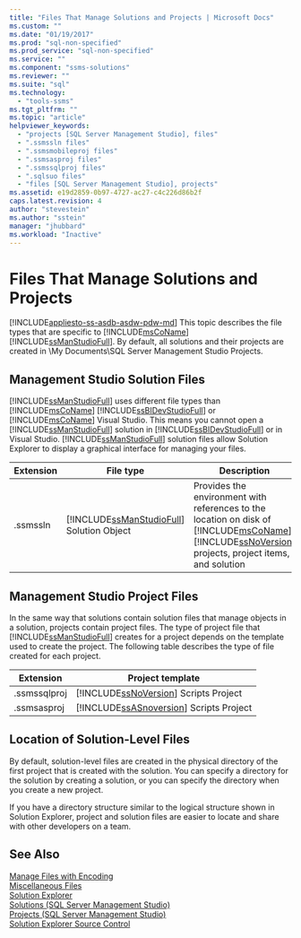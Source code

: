 ```yaml
---
title: "Files That Manage Solutions and Projects | Microsoft Docs"
ms.custom: ""
ms.date: "01/19/2017"
ms.prod: "sql-non-specified"
ms.prod_service: "sql-non-specified"
ms.service: ""
ms.component: "ssms-solutions"
ms.reviewer: ""
ms.suite: "sql"
ms.technology: 
  - "tools-ssms"
ms.tgt_pltfrm: ""
ms.topic: "article"
helpviewer_keywords: 
  - "projects [SQL Server Management Studio], files"
  - ".ssmssln files"
  - ".ssmsmobileproj files"
  - ".ssmsasproj files"
  - ".ssmssqlproj files"
  - ".sqlsuo files"
  - "files [SQL Server Management Studio], projects"
ms.assetid: e19d2859-0b97-4727-ac27-c4c226d86b2f
caps.latest.revision: 4
author: "stevestein"
ms.author: "sstein"
manager: "jhubbard"
ms.workload: "Inactive"
---
```

# Files That Manage Solutions and Projects
[!INCLUDE[appliesto-ss-asdb-asdw-pdw-md](../../includes/appliesto-ss-asdb-asdw-pdw-md.md)]
 This topic describes the file types that are specific to [!INCLUDE[msCoName](../../includes/msconame_md.md)] [!INCLUDE[ssManStudioFull](../../includes/ssmanstudiofull_md.md)]. By default, all solutions and their projects are created in \My Documents\SQL Server Management Studio Projects.  


## Management Studio Solution Files  
[!INCLUDE[ssManStudioFull](../../includes/ssmanstudiofull_md.md)] uses different file types than [!INCLUDE[msCoName](../../includes/msconame_md.md)] [!INCLUDE[ssBIDevStudioFull](../../includes/ssbidevstudiofull_md.md)] or [!INCLUDE[msCoName](../../includes/msconame_md.md)] Visual Studio. This means you cannot open a [!INCLUDE[ssManStudioFull](../../includes/ssmanstudiofull_md.md)] solution in [!INCLUDE[ssBIDevStudioFull](../../includes/ssbidevstudiofull_md.md)] or in Visual Studio. [!INCLUDE[ssManStudioFull](../../includes/ssmanstudiofull_md.md)] solution files allow Solution Explorer to display a graphical interface for managing your files.  
   
|Extension|File type|Description|Created by|  
|-------------|-------------|---------------|--------------|  
|.ssmssln|[!INCLUDE[ssManStudioFull](../../includes/ssmanstudiofull_md.md)] Solution Object|Provides the environment with references to the location on disk of [!INCLUDE[msCoName](../../includes/msconame_md.md)] [!INCLUDE[ssNoVersion](../../includes/ssnoversion_md.md)] projects, project items, and solution|[!INCLUDE[ssManStudioFull](../../includes/ssmanstudiofull_md.md)]|  
  
## Management Studio Project Files  
In the same way that solutions contain solution files that manage objects in a solution, projects contain project files. The type of project file that [!INCLUDE[ssManStudioFull](../../includes/ssmanstudiofull_md.md)] creates for a project depends on the template used to create the project. The following table describes the type of file created for each project.  
   
|Extension|Project template|  
|-------------|--------------------|  
|.ssmssqlproj|[!INCLUDE[ssNoVersion](../../includes/ssnoversion_md.md)] Scripts Project|  
|.ssmsasproj|[!INCLUDE[ssASnoversion](../../includes/ssasnoversion_md.md)] Scripts Project|  
   
## Location of Solution-Level Files  
By default, solution-level files are created in the physical directory of the first project that is created with the solution. You can specify a directory for the solution by creating a solution, or you can specify the directory when you create a new project.  
 
If you have a directory structure similar to the logical structure shown in Solution Explorer, project and solution files are easier to locate and share with other developers on a team.  
   
## See Also  
[Manage Files with Encoding](../../ssms/solution/manage-files-with-encoding.md)  
[Miscellaneous Files](../../ssms/solution/miscellaneous-files.md)  
[Solution Explorer](../../ssms/solution/solution-explorer.md)  
[Solutions &#40;SQL Server Management Studio&#41;](../../ssms/solution/solutions-sql-server-management-studio.md)  
[Projects &#40;SQL Server Management Studio&#41;](../../ssms/solution/projects-sql-server-management-studio.md)  
[Solution Explorer Source Control](https://msdn.microsoft.com/en-us/library/ms173879.aspx)  
  
